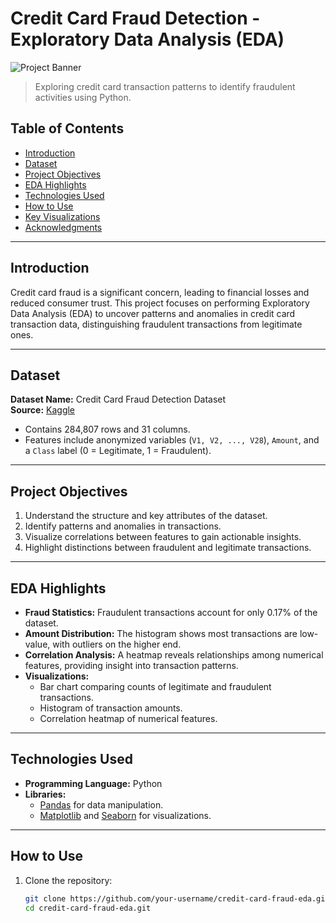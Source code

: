 # **Credit Card Fraud Detection - Exploratory Data Analysis (EDA)**

![Project Banner](https://img.shields.io/badge/Python-EDA-blue?logo=python)  
> Exploring credit card transaction patterns to identify fraudulent activities using Python.

## **Table of Contents**
- [Introduction](#introduction)
- [Dataset](#dataset)
- [Project Objectives](#project-objectives)
- [EDA Highlights](#eda-highlights)
- [Technologies Used](#technologies-used)
- [How to Use](#how-to-use)
- [Key Visualizations](#key-visualizations)
- [Acknowledgments](#acknowledgments)

---

## **Introduction**
Credit card fraud is a significant concern, leading to financial losses and reduced consumer trust. This project focuses on performing Exploratory Data Analysis (EDA) to uncover patterns and anomalies in credit card transaction data, distinguishing fraudulent transactions from legitimate ones.

---

## **Dataset**
**Dataset Name:** Credit Card Fraud Detection Dataset  
**Source:** [Kaggle](https://www.kaggle.com/datasets/mlg-ulb/creditcardfraud)  
- Contains 284,807 rows and 31 columns.
- Features include anonymized variables (`V1, V2, ..., V28`), `Amount`, and a `Class` label (0 = Legitimate, 1 = Fraudulent).

---

## **Project Objectives**
1. Understand the structure and key attributes of the dataset.
2. Identify patterns and anomalies in transactions.
3. Visualize correlations between features to gain actionable insights.
4. Highlight distinctions between fraudulent and legitimate transactions.

---

## **EDA Highlights**
- **Fraud Statistics:** Fraudulent transactions account for only 0.17% of the dataset.  
- **Amount Distribution:** The histogram shows most transactions are low-value, with outliers on the higher end.  
- **Correlation Analysis:** A heatmap reveals relationships among numerical features, providing insight into transaction patterns.  
- **Visualizations:**  
  - Bar chart comparing counts of legitimate and fraudulent transactions.  
  - Histogram of transaction amounts.  
  - Correlation heatmap of numerical features.

---

## **Technologies Used**
- **Programming Language:** Python  
- **Libraries:**  
  - [Pandas](https://pandas.pydata.org/) for data manipulation.  
  - [Matplotlib](https://matplotlib.org/) and [Seaborn](https://seaborn.pydata.org/) for visualizations.

---

## **How to Use**
1. Clone the repository:
   ```bash
   git clone https://github.com/your-username/credit-card-fraud-eda.git
   cd credit-card-fraud-eda.git
